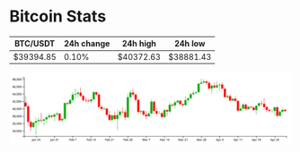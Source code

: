 # Bitcoin Stats

BTC/USDT|24h change|24h high|24h low|
|---|---|---|---|
|$39394.85|0.10%|$40372.63|$38881.43|

<img src="./chart.svg">
